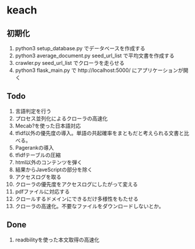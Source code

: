 # keach

## 初期化
1. python3 setup_database.py でデータベースを作成する
2. python3 average_document.py seed_url_list で平均文書を作成する
2. crawler.py seed_url_list でクローラを走らせる
3. python3 flask_main.py で http://localhost:5000/ にアプリケーションが開く

## Todo
1. 言語判定を行う
2. プロセス並列化によるクローラの高速化
3. Mecab?を使った日本語対応
4. tfidf以外の優先度の導入。単語の共起確率をまともだと考えられる文書と比べる。
5. Pagerankの導入
6. tfidfテーブルの圧縮
7. html以外のコンテンツを弾く
8. 結果からJaveScriptの部分を除く
9. アクセスログを取る
10. クローラの優先度をアクセスログにしたがって変える
11. pdfファイルに対応する
12. クロールするドメインにできるだけ多様性をもたせる
13. クローラの高速化。不要なファイルをダウンロードしないとか。

## Done
1. readbilityを使った本文取得の高速化
